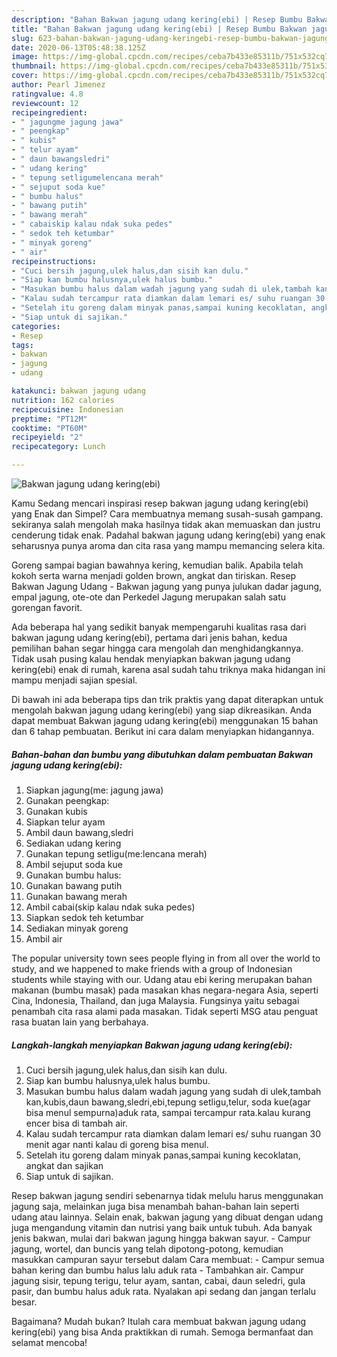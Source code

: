```yaml
---
description: "Bahan Bakwan jagung udang kering(ebi) | Resep Bumbu Bakwan jagung udang kering(ebi) Yang Lezat"
title: "Bahan Bakwan jagung udang kering(ebi) | Resep Bumbu Bakwan jagung udang kering(ebi) Yang Lezat"
slug: 623-bahan-bakwan-jagung-udang-keringebi-resep-bumbu-bakwan-jagung-udang-keringebi-yang-lezat
date: 2020-06-13T05:48:38.125Z
image: https://img-global.cpcdn.com/recipes/ceba7b433e85311b/751x532cq70/bakwan-jagung-udang-keringebi-foto-resep-utama.jpg
thumbnail: https://img-global.cpcdn.com/recipes/ceba7b433e85311b/751x532cq70/bakwan-jagung-udang-keringebi-foto-resep-utama.jpg
cover: https://img-global.cpcdn.com/recipes/ceba7b433e85311b/751x532cq70/bakwan-jagung-udang-keringebi-foto-resep-utama.jpg
author: Pearl Jimenez
ratingvalue: 4.8
reviewcount: 12
recipeingredient:
- " jagungme jagung jawa"
- " peengkap"
- " kubis"
- " telur ayam"
- " daun bawangsledri"
- " udang kering"
- " tepung setligumelencana merah"
- " sejuput soda kue"
- " bumbu halus"
- " bawang putih"
- " bawang merah"
- " cabaiskip kalau ndak suka pedes"
- " sedok teh ketumbar"
- " minyak goreng"
- " air"
recipeinstructions:
- "Cuci bersih jagung,ulek halus,dan sisih kan dulu."
- "Siap kan bumbu halusnya,ulek halus bumbu."
- "Masukan bumbu halus dalam wadah jagung yang sudah di ulek,tambah kan,kubis,daun bawang,sledri,ebi,tepung setligu,telur, soda kue(agar bisa menul sempurna)aduk rata, sampai tercampur rata.kalau kurang encer bisa di tambah air."
- "Kalau sudah tercampur rata diamkan dalam lemari es/ suhu ruangan 30 menit agar nanti kalau di goreng bisa menul."
- "Setelah itu goreng dalam minyak panas,sampai kuning kecoklatan, angkat dan sajikan"
- "Siap untuk di sajikan."
categories:
- Resep
tags:
- bakwan
- jagung
- udang

katakunci: bakwan jagung udang 
nutrition: 162 calories
recipecuisine: Indonesian
preptime: "PT12M"
cooktime: "PT60M"
recipeyield: "2"
recipecategory: Lunch

---
```



![Bakwan jagung udang kering(ebi)](https://img-global.cpcdn.com/recipes/ceba7b433e85311b/751x532cq70/bakwan-jagung-udang-keringebi-foto-resep-utama.jpg)

Kamu Sedang mencari inspirasi resep bakwan jagung udang kering(ebi) yang Enak dan Simpel? Cara membuatnya memang susah-susah gampang. sekiranya salah mengolah maka hasilnya tidak akan memuaskan dan justru cenderung tidak enak. Padahal bakwan jagung udang kering(ebi) yang enak seharusnya punya aroma dan cita rasa yang mampu memancing selera kita.

Goreng sampai bagian bawahnya kering, kemudian balik. Apabila telah kokoh serta warna menjadi golden brown, angkat dan tiriskan. Resep Bakwan Jagung Udang - Bakwan jagung yang punya julukan dadar jagung, empal jagung, ote-ote dan Perkedel Jagung merupakan salah satu gorengan favorit.

Ada beberapa hal yang sedikit banyak mempengaruhi kualitas rasa dari bakwan jagung udang kering(ebi), pertama dari jenis bahan, kedua pemilihan bahan segar hingga cara mengolah dan menghidangkannya. Tidak usah pusing kalau hendak menyiapkan bakwan jagung udang kering(ebi) enak di rumah, karena asal sudah tahu triknya maka hidangan ini mampu menjadi sajian spesial.


Di bawah ini ada beberapa tips dan trik praktis yang dapat diterapkan untuk mengolah bakwan jagung udang kering(ebi) yang siap dikreasikan. Anda dapat membuat Bakwan jagung udang kering(ebi) menggunakan 15 bahan dan 6 tahap pembuatan. Berikut ini cara dalam menyiapkan hidangannya.

<!--inarticleads1-->

##### Bahan-bahan dan bumbu yang dibutuhkan dalam pembuatan Bakwan jagung udang kering(ebi):

1. Siapkan  jagung(me: jagung jawa)
1. Gunakan  peengkap:
1. Gunakan  kubis
1. Siapkan  telur ayam
1. Ambil  daun bawang,sledri
1. Sediakan  udang kering
1. Gunakan  tepung setligu(me:lencana merah)
1. Ambil  sejuput soda kue
1. Gunakan  bumbu halus:
1. Gunakan  bawang putih
1. Gunakan  bawang merah
1. Ambil  cabai(skip kalau ndak suka pedes)
1. Siapkan  sedok teh ketumbar
1. Sediakan  minyak goreng
1. Ambil  air


The popular university town sees people flying in from all over the world to study, and we happened to make friends with a group of Indonesian students while staying with our. Udang atau ebi kering merupakan bahan makanan (bumbu masak) pada masakan khas negara-negara Asia, seperti Cina, Indonesia, Thailand, dan juga Malaysia. Fungsinya yaitu sebagai penambah cita rasa alami pada masakan. Tidak seperti MSG atau penguat rasa buatan lain yang berbahaya. 

<!--inarticleads2-->

##### Langkah-langkah menyiapkan Bakwan jagung udang kering(ebi):

1. Cuci bersih jagung,ulek halus,dan sisih kan dulu.
1. Siap kan bumbu halusnya,ulek halus bumbu.
1. Masukan bumbu halus dalam wadah jagung yang sudah di ulek,tambah kan,kubis,daun bawang,sledri,ebi,tepung setligu,telur, soda kue(agar bisa menul sempurna)aduk rata, sampai tercampur rata.kalau kurang encer bisa di tambah air.
1. Kalau sudah tercampur rata diamkan dalam lemari es/ suhu ruangan 30 menit agar nanti kalau di goreng bisa menul.
1. Setelah itu goreng dalam minyak panas,sampai kuning kecoklatan, angkat dan sajikan
1. Siap untuk di sajikan.


Resep bakwan jagung sendiri sebenarnya tidak melulu harus menggunakan jagung saja, melainkan juga bisa menambah bahan-bahan lain seperti udang atau lainnya. Selain enak, bakwan jagung yang dibuat dengan udang juga mengandung vitamin dan nutrisi yang baik untuk tubuh. Ada banyak jenis bakwan, mulai dari bakwan jagung hingga bakwan sayur. - Campur jagung, wortel, dan buncis yang telah dipotong-potong, kemudian masukkan campuran sayur tersebut dalam Cara membuat: - Campur semua bahan kering dan bumbu halus lalu aduk rata - Tambahkan air. Campur jagung sisir, tepung terigu, telur ayam, santan, cabai, daun seledri, gula pasir, dan bumbu halus aduk rata. Nyalakan api sedang dan jangan terlalu besar. 

Bagaimana? Mudah bukan? Itulah cara membuat bakwan jagung udang kering(ebi) yang bisa Anda praktikkan di rumah. Semoga bermanfaat dan selamat mencoba!
